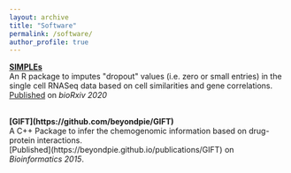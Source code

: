 ```yaml
---
layout: archive
title: "Software"
permalink: /software/
author_profile: true
---
```


<b>[SIMPLEs](https://github.com/JunLiuLab/SIMPLEs)</b> <br>
An R package to imputes "dropout" values (i.e. zero or small entries) in the single cell RNASeq data based on cell similarities and gene correlations. <br>
[Published](https://beyondpie.github.io/publications/SIMPLEs) on <i>bioRxiv 2020</i>


<br>
<b>[GIFT](https://github.com/beyondpie/GIFT)</b> <br>
A C++ Package to infer the chemogenomic information based on drug-protein interactions.<br> 
[Published](https://beyondpie.github.io/publications/GIFT) on <i>Bioinformatics 2015</i>.


